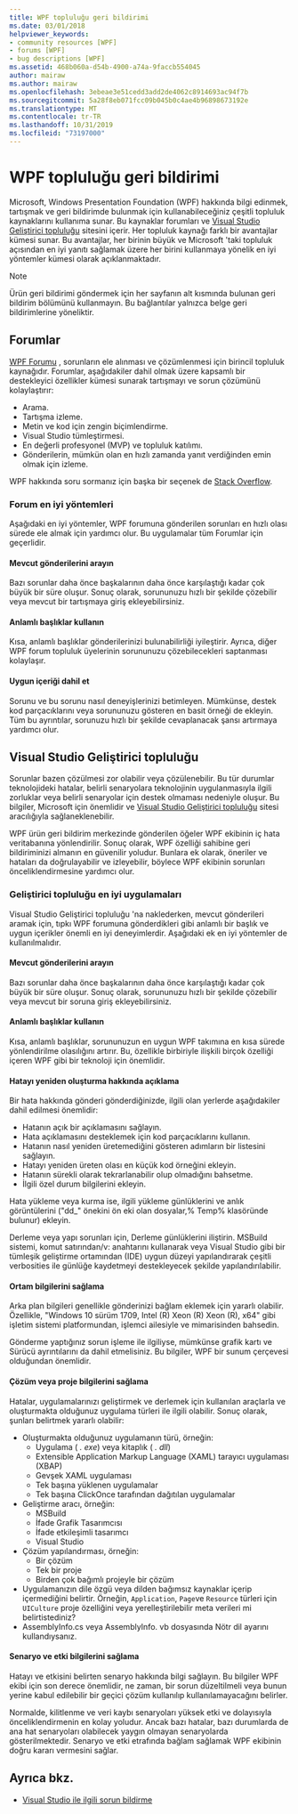 ```yaml
---
title: WPF topluluğu geri bildirimi
ms.date: 03/01/2018
helpviewer_keywords:
- community resources [WPF]
- forums [WPF]
- bug descriptions [WPF]
ms.assetid: 468b060a-d54b-4900-a74a-9faccb554045
author: mairaw
ms.author: mairaw
ms.openlocfilehash: 3ebeae3e51cedd3add2de4062c8914693ac94f7b
ms.sourcegitcommit: 5a28f8eb071fcc09b045b0c4ae4b96898673192e
ms.translationtype: MT
ms.contentlocale: tr-TR
ms.lasthandoff: 10/31/2019
ms.locfileid: "73197000"
---
```

# <a name="wpf-community-feedback"></a>WPF topluluğu geri bildirimi

Microsoft, Windows Presentation Foundation (WPF) hakkında bilgi edinmek, tartışmak ve geri bildirimde bulunmak için kullanabileceğiniz çeşitli topluluk kaynaklarını kullanıma sunar. Bu kaynaklar forumları ve [Visual Studio Geliştirici topluluğu](https://developercommunity.visualstudio.com/) sitesini içerir. Her topluluk kaynağı farklı bir avantajlar kümesi sunar. Bu avantajlar, her birinin büyük ve Microsoft 'taki topluluk açısından en iyi yanıtı sağlamak üzere her birini kullanmaya yönelik en iyi yöntemler kümesi olarak açıklanmaktadır.

> [!NOTE]
> Ürün geri bildirimi göndermek için her sayfanın alt kısmında bulunan geri bildirim bölümünü kullanmayın. Bu bağlantılar yalnızca belge geri bildirimlerine yöneliktir.

## <a name="forums"></a>Forumlar

[WPF Forumu](https://social.msdn.microsoft.com/Forums/vstudio/home?forum=wpf) , sorunların ele alınması ve çözümlenmesi için birincil topluluk kaynağıdır. Forumlar, aşağıdakiler dahil olmak üzere kapsamlı bir destekleyici özellikler kümesi sunarak tartışmayı ve sorun çözümünü kolaylaştırır:

- Arama.
- Tartışma izleme.
- Metin ve kod için zengin biçimlendirme.
- Visual Studio tümleştirmesi.
- En değerli profesyonel (MVP) ve topluluk katılımı.
- Gönderilerin, mümkün olan en hızlı zamanda yanıt verdiğinden emin olmak için izleme.

WPF hakkında soru sormanız için başka bir seçenek de [Stack Overflow](https://stackoverflow.com/questions/tagged/wpf).

### <a name="forum-best-practices"></a>Forum en iyi yöntemleri

Aşağıdaki en iyi yöntemler, WPF forumuna gönderilen sorunları en hızlı olası sürede ele almak için yardımcı olur. Bu uygulamalar tüm Forumlar için geçerlidir.

#### <a name="search-existing-posts"></a>Mevcut gönderilerini arayın

Bazı sorunlar daha önce başkalarının daha önce karşılaştığı kadar çok büyük bir süre oluşur. Sonuç olarak, sorununuzu hızlı bir şekilde çözebilir veya mevcut bir tartışmaya giriş ekleyebilirsiniz.

#### <a name="use-meaningful-titles"></a>Anlamlı başlıklar kullanın

Kısa, anlamlı başlıklar gönderilerinizi bulunabilirliği iyileştirir. Ayrıca, diğer WPF forum topluluk üyelerinin sorununuzu çözebilecekleri saptanması kolaylaşır.

#### <a name="include-appropriate-content"></a>Uygun içeriği dahil et

Sorunu ve bu sorunu nasıl deneyişlerinizi betimleyen. Mümkünse, destek kod parçacıklarını veya sorununuzu gösteren en basit örneği de ekleyin. Tüm bu ayrıntılar, sorunuzu hızlı bir şekilde cevaplanacak şansı artırmaya yardımcı olur.

## <a name="visual-studio-developer-community"></a>Visual Studio Geliştirici topluluğu

Sorunlar bazen çözülmesi zor olabilir veya çözülenebilir. Bu tür durumlar teknolojideki hatalar, belirli senaryolara teknolojinin uygulanmasıyla ilgili zorluklar veya belirli senaryolar için destek olmaması nedeniyle oluşur. Bu bilgiler, Microsoft için önemlidir ve [Visual Studio Geliştirici topluluğu](https://developercommunity.visualstudio.com/) sitesi aracılığıyla sağlaneklenebilir.

WPF ürün geri bildirim merkezinde gönderilen öğeler WPF ekibinin iç hata veritabanına yönlendirilir. Sonuç olarak, WPF özelliği sahibine geri bildiriminizi almanın en güvenilir yoludur. Bunlara ek olarak, öneriler ve hataları da doğrulayabilir ve izleyebilir, böylece WPF ekibinin sorunları önceliklendirmesine yardımcı olur.

### <a name="developer-community-best-practices"></a>Geliştirici topluluğu en iyi uygulamaları

Visual Studio Geliştirici topluluğu 'na naklederken, mevcut gönderileri aramak için, tıpkı WPF forumuna gönderdikleri gibi anlamlı bir başlık ve uygun içerikler önemli en iyi deneyimlerdir. Aşağıdaki ek en iyi yöntemler de kullanılmalıdır.

#### <a name="search-existing-posts"></a>Mevcut gönderilerini arayın

Bazı sorunlar daha önce başkalarının daha önce karşılaştığı kadar çok büyük bir süre oluşur. Sonuç olarak, sorununuzu hızlı bir şekilde çözebilir veya mevcut bir soruna giriş ekleyebilirsiniz.

#### <a name="use-meaningful-titles"></a>Anlamlı başlıklar kullanın

Kısa, anlamlı başlıklar, sorununuzun en uygun WPF takımına en kısa sürede yönlendirilme olasılığını artırır. Bu, özellikle birbiriyle ilişkili birçok özelliği içeren WPF gibi bir teknoloji için önemlidir.

#### <a name="describe-how-to-reproduce-your-bug"></a>Hatayı yeniden oluşturma hakkında açıklama

Bir hata hakkında gönderi gönderdiğinizde, ilgili olan yerlerde aşağıdakiler dahil edilmesi önemlidir:

- Hatanın açık bir açıklamasını sağlayın.
- Hata açıklamasını desteklemek için kod parçacıklarını kullanın.
- Hatanın nasıl yeniden üretemediğini gösteren adımların bir listesini sağlayın.
- Hatayı yeniden üreten olası en küçük kod örneğini ekleyin.
- Hatanın sürekli olarak tekrarlanabilir olup olmadığını bahsetme.
- İlgili özel durum bilgilerini ekleyin.

 Hata yükleme veya kurma ise, ilgili yükleme günlüklerini ve anlık görüntülerini ("dd_" önekini ön eki olan dosyalar,% Temp% klasöründe bulunur) ekleyin.

 Derleme veya yapı sorunları için, Derleme günlüklerini iliştirin. MSBuild sistemi, komut satırından/v: anahtarını kullanarak veya Visual Studio gibi bir tümleşik geliştirme ortamından (IDE) uygun düzeyi yapılandırarak çeşitli verbosities ile günlüğe kaydetmeyi destekleyecek şekilde yapılandırılabilir.

#### <a name="provide-environment-information"></a>Ortam bilgilerini sağlama

Arka plan bilgileri genellikle gönderinizi bağlam eklemek için yararlı olabilir. Özellikle, "Windows 10 sürüm 1709, Intel (R) Xeon (R) Xeon (R), x64" gibi işletim sistemi platformundan, işlemci ailesiyle ve mimarisinden bahsedin.

Gönderme yaptığınız sorun işleme ile ilgiliyse, mümkünse grafik kartı ve Sürücü ayrıntılarını da dahil etmelisiniz. Bu bilgiler, WPF bir sunum çerçevesi olduğundan önemlidir.

#### <a name="provide-solution-or-project-information"></a>Çözüm veya proje bilgilerini sağlama

Hatalar, uygulamalarınızı geliştirmek ve derlemek için kullanılan araçlarla ve oluşturmakta olduğunuz uygulama türleri ile ilgili olabilir. Sonuç olarak, şunları belirtmek yararlı olabilir:

- Oluşturmakta olduğunuz uygulamanın türü, örneğin:
  - Uygulama ( *. exe*) veya kitaplık ( *. dll*)
  - Extensible Application Markup Language (XAML) tarayıcı uygulaması (XBAP)
  - Gevşek XAML uygulaması
  - Tek başına yüklenen uygulamalar
  - Tek başına ClickOnce tarafından dağıtılan uygulamalar
- Geliştirme aracı, örneğin:
  - MSBuild
  - İfade Grafik Tasarımcısı
  - İfade etkileşimli tasarımcı
  - Visual Studio
- Çözüm yapılandırması, örneğin:
  - Bir çözüm
  - Tek bir proje
  - Birden çok bağımlı projeyle bir çözüm
- Uygulamanızın dile özgü veya dilden bağımsız kaynaklar içerip içermediğini belirtir. Örneğin, `Application`, `Page`ve `Resource` türleri için `UICulture` proje özelliğini veya yerelleştirilebilir meta verileri mi belirtistediniz?
- AssemblyInfo.cs veya AssemblyInfo. vb dosyasında Nötr dil ayarını kullandıysanız.

#### <a name="provide-scenario-and-impact-information"></a>Senaryo ve etki bilgilerini sağlama

Hatayı ve etkisini belirten senaryo hakkında bilgi sağlayın. Bu bilgiler WPF ekibi için son derece önemlidir, ne zaman, bir sorun düzeltilmeli veya bunun yerine kabul edilebilir bir geçici çözüm kullanılıp kullanılamayacağını belirler.

Normalde, kilitlenme ve veri kaybı senaryoları yüksek etki ve dolayısıyla önceliklendirmenin en kolay yoludur. Ancak bazı hatalar, bazı durumlarda de ana hat senaryoları olabilecek yaygın olmayan senaryolarda gösterilmektedir. Senaryo ve etki etrafında bağlam sağlamak WPF ekibinin doğru kararı vermesini sağlar.

## <a name="see-also"></a>Ayrıca bkz.

- [Visual Studio ile ilgili sorun bildirme](/visualstudio/ide/how-to-report-a-problem-with-visual-studio)

